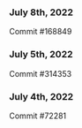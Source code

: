 ### July 8th, 2022

Commit #168849

### July 5th, 2022

Commit #314353


### July 4th, 2022

Commit #72281
